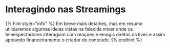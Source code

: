 # Interagindo nas Streamings

{% hint style="info" %}
Em breve mais detalhes, mas em resumo utilizaremos algumas ideias vistas na falecida mixer onde os teleespectadores interagiam com reações e emogis diretas na lives e assim apoiando financeiramente o criador de conteúdo.
{% endhint %}
